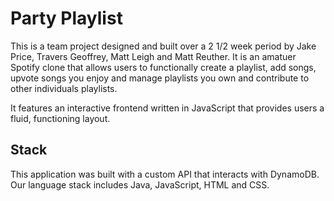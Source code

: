 # Party Playlist

This is a team project designed and built over a 2 1/2 week period by Jake Price, Travers Geoffrey, Matt Leigh and Matt Reuther. It is an amatuer Spotify clone that allows users to functionally create a playlist, add songs, upvote songs you enjoy and manage playlists you own and contribute to other individuals playlists.

It features an interactive frontend written in JavaScript that provides users a fluid, functioning layout.

## Stack
This application was built with a custom API that interacts with DynamoDB. Our language stack includes Java, JavaScript, HTML and CSS.
